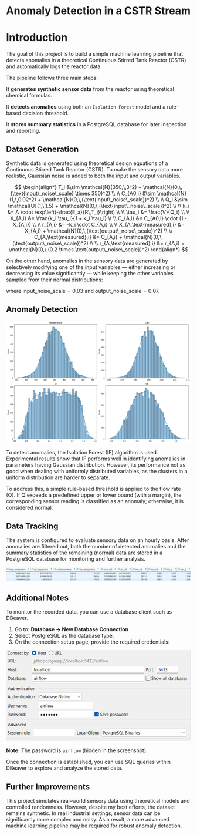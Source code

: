 # Anomaly Detection in a CSTR Stream

# Introduction
The goal of this project is to build a simple machine learning pipeline that detects anomalies in a theoretical Continuous Stirred Tank Reactor (CSTR) and automatically logs the reactor data.

The pipeline follows three main steps:

It **generates synthetic sensor data** from the reactor using theoretical chemical formulas.

It **detects anomalies** using both an `Isolation Forest` model and a rule-based decision threshold.

It **stores summary statistics** in a PostgreSQL database for later inspection and reporting.

## Dataset Generation
Synthetic data is generated using theoretical design equations of a Continuous Stirred Tank Reactor (CSTR). To make the sensory data more realistic, Gaussian noise is added to both the input and output variables.

$$
\begin{align*}
T_i &\sim \mathcal{N}(350,\,3^2) + \mathcal{N}(0,\,(\text{input\_noise\_scale} \times 350)^2) \\
\\
C_{A0,i} &\sim \mathcal{N}(1,\,0.02^2) + \mathcal{N}(0,\,(\text{input\_noise\_scale})^2) \\
\\
Q_i &\sim \mathcal{U}(1,\,1.5) + \mathcal{N}(0,\,(\text{input\_noise\_scale})^2) \\
\\
k_i &= A \cdot \exp\left(-\frac{E_a}{R\,T_i}\right) \\
\\
\tau_i &= \frac{V}{Q_i} \\
\\
X_{A,i} &= \frac{k_i \tau_i}{1 + k_i \tau_i} \\
\\
C_{A,i} &= C_{A0,i} \cdot (1 - X_{A,i}) \\
\\
r_{A,i} &= -k_i \cdot C_{A,i} \\
\\
X_{A,\text{measured},i} &= X_{A,i} + \mathcal{N}(0,\,(\text{output\_noise\_scale})^2) \\
\\
C_{A,\text{measured},i} &= C_{A,i} + \mathcal{N}(0,\,(\text{output\_noise\_scale})^2) \\
\\
r_{A,\text{measured},i} &= r_{A,i} + \mathcal{N}(0,\,(0.2 \times \text{output\_noise\_scale})^2)
\end{align*}
$$

On the other hand, anomalies in the sensory data are generated by selectively modifying one of the input variables — either increasing or decreasing its value significantly — while keeping the other variables sampled from their normal distributions:

where $\text{input\_noise\_scale} = 0.03$ and  $\text{output\_noise\_scale} = 0.07$.

## Anomaly Detection

<img src="images/parameter_distribution.png" alt="Parameter Distributions" width="600">

To detect anomalies, the Isolation Forest (IF) algorithm is used. Experimental results show that IF performs well in identifying anomalies in parameters having Gaussian distribution. However, its performance not as good when dealing with uniformly distributed variables, as the clusters in a uniform distribution are harder to separate.

To address this, a simple rule-based threshold is applied to the flow rate (Q). If Q exceeds a predefined upper or lower bound (with a margin), the corresponding sensor reading is classified as an anomaly; otherwise, it is considered normal.

## Data Tracking

The system is configured to evaluate sensory data on an hourly basis. After anomalies are filtered out, both the number of detected anomalies and the summary statistics of the remaining (normal) data are stored in a PostgreSQL database for monitoring and further analysis.

<img src="images/postgres_table.png" alt="PostgreSQL Table Example" width="800">

## Additional Notes

To monitor the recorded data, you can use a database client such as DBeaver.

1. Go to: **Database -> New Database Connection**
2. Select PostgreSQL as the database type.
3. On the connection setup page, provide the required credentials:

<img src="images/dbeaver_connection.png" alt="PostgreSQL Table Example" width="600">


**Note:** The password is `airflow` (hidden in the screenshot).

Once the connection is established, you can use SQL queries within DBeaver to explore and analyze the stored data.

## Further Improvements

This project simulates real-world sensory data using theoretical models and controlled randomness. However, despite my best efforts, the dataset remains synthetic. In real industrial settings, sensor data can be significantly more complex and noisy. As a result, a more advanced machine learning pipeline may be required for robust anomaly detection.
